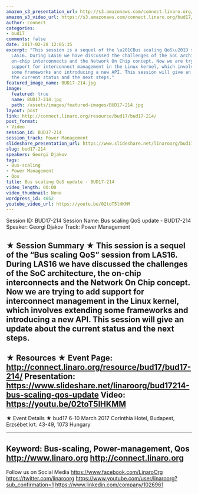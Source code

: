```yaml
---
amazon_s3_presentation_url: http://s3.amazonaws.com/connect.linaro.org/bud17/Presentations/BUD17-214%20-%20Bus%20scaling%20QoS%20update.pdf
amazon_s3_video_url: https://s3.amazonaws.com/connect.linaro.org/bud17/Videos/Tuesday/BUD17-214%20Bus%20scaling%20QoS%20update.mp4
author: connect
categories:
- bud17
comments: false
date: 2017-02-28 12:05:35
excerpt: "This session is a sequel of the \u201CBus scaling QoS\u201D session from
  LAS16. During LAS16 we have discussed the challenges of the SoC architecture, the
  on-chip interconnects and the Network On Chip concept. Now we are trying to add
  support for interconnect management in the Linux kernel, which involves extending
  some frameworks and introducing a new API. This session will give an update about
  the current status and the next steps."
featured_image_name: BUD17-214.jpg
image:
  featured: true
  name: BUD17-214.jpg
  path: /assets/images/featured-images/BUD17-214.jpg
layout: post
link: http://connect.linaro.org/resource/bud17/bud17-214/
post_format:
- Video
session_id: BUD17-214
session_track: Power Management
slideshare_presentation_url: https://www.slideshare.net/linaroorg/bud17214-bus-scaling-qos-update
slug: bud17-214
speakers: Georgi Djakov
tags:
- Bus-scaling
- Power Management
- Qos
title: Bus scaling QoS update - BUD17-214
video_length: 00:00
video_thumbnail: None
wordpress_id: 4652
youtube_video_url: https://youtu.be/02toT5lHKMM
---
```


Session ID: BUD17-214
Session Name: Bus scaling QoS update - BUD17-214
Speaker: Georgi Djakov
Track: Power Management


★ Session Summary ★
This session is a sequel of the “Bus scaling QoS” session from LAS16. During LAS16 we have discussed the challenges of the SoC architecture, the on-chip interconnects and the Network On Chip concept. Now we are trying to add support for interconnect management in the Linux kernel, which involves extending some frameworks and introducing a new API. This session will give an update about the current status and the next steps.
---------------------------------------------------
★ Resources ★
Event Page: http://connect.linaro.org/resource/bud17/bud17-214/
Presentation: https://www.slideshare.net/linaroorg/bud17214-bus-scaling-qos-update
Video: https://youtu.be/02toT5lHKMM
---------------------------------------------------

★ Event Details ★
bud17
6-10 March 2017
Corinthia Hotel, Budapest,
Erzsébet krt. 43-49,
1073 Hungary

---------------------------------------------------
Keyword: Bus-scaling, Power-management, Qos
http://www.linaro.org
http://connect.linaro.org
---------------------------------------------------
Follow us on Social Media
https://www.facebook.com/LinaroOrg
https://twitter.com/linaroorg
https://www.youtube.com/user/linaroorg?sub_confirmation=1
https://www.linkedin.com/company/1026961